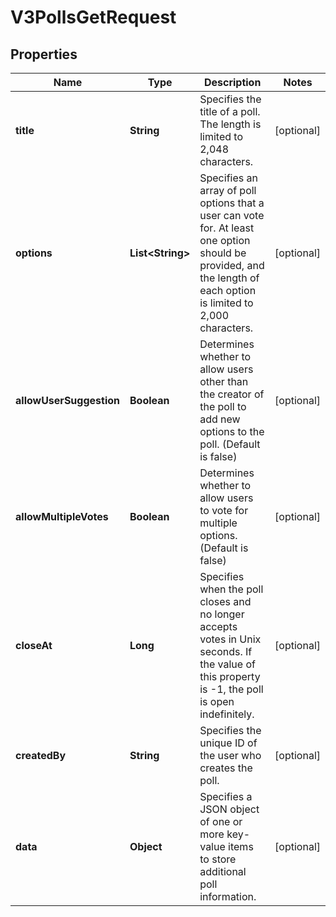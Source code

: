 

# V3PollsGetRequest


## Properties

| Name | Type | Description | Notes |
|------------ | ------------- | ------------- | -------------|
|**title** | **String** | Specifies the title of a poll. The length is limited to 2,048 characters. |  [optional] |
|**options** | **List&lt;String&gt;** | Specifies an array of poll options that a user can vote for. At least one option should be provided, and the length of each option is limited to 2,000 characters. |  [optional] |
|**allowUserSuggestion** | **Boolean** | Determines whether to allow users other than the creator of the poll to add new options to the poll. (Default is false) |  [optional] |
|**allowMultipleVotes** | **Boolean** | Determines whether to allow users to vote for multiple options. (Default is false) |  [optional] |
|**closeAt** | **Long** | Specifies when the poll closes and no longer accepts votes in Unix seconds. If the value of this property is -1, the poll is open indefinitely. |  [optional] |
|**createdBy** | **String** | Specifies the unique ID of the user who creates the poll. |  [optional] |
|**data** | **Object** | Specifies a JSON object of one or more key-value items to store additional poll information. |  [optional] |



